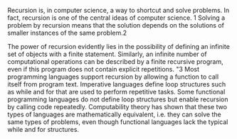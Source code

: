 Recursion is, in computer science, a way to shortcut and solve problems. In fact, recursion is one of the central ideas of computer science.
1 Solving a problem by recursion means that the solution depends on the solutions of smaller instances of the same problem.2

The power of recursion evidently lies in the possibility of defining an infinite set of objects with a finite statement. 
Similarly, an infinite number of computational operations can be described by a finite recursive program, even if this program does not contain explicit repetitions. "3
Most programming languages support recursion by allowing a function to call itself from program text. Imperative languages define 
loop structures such as while and for that are used to perform repetitive tasks. Some functional programming languages do not define loop
 structures but enable recursion by calling code repeatedly. Computability theory has shown that these two types of languages are mathematically
 equivalent, i.e. they can solve the same types of problems, even though functional languages lack the typical while and for structures.


